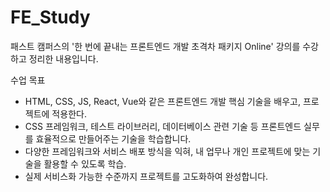 # FE_Study

패스트 캠퍼스의 '한 번에 끝내는 프론트엔드 개발 초격차 패키지 Online' 강의를 수강하고 정리한 내용입니다.

수업 목표
- HTML, CSS, JS, React, Vue와 같은 프론트엔드 개발 핵심 기술을 배우고, 프로젝트에 적용한다.
- CSS 프레임워크, 테스트 라이브러리, 데이터베이스 관련 기술 등 프론트엔드 실무를 효율적으로 만들어주는 기술을 학습합니다.
- 다양한 프레임워크와 서비스 배포 방식을 익혀, 내 업무나 개인 프로젝트에 맞는 기술을 활용할 수 있도록 학습.
- 실제 서비스화 가능한 수준까지 프로젝트를 고도화하여 완성합니다. 
